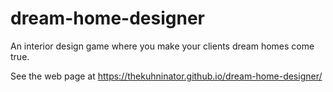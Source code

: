 # dream-home-designer
An interior design game where you make your clients dream homes come true.

See the web page at https://thekuhninator.github.io/dream-home-designer/